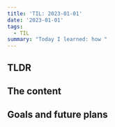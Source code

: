 ```yaml
---
title: 'TIL: 2023-01-01'
date: '2023-01-01'
tags:
  - TIL
summary: "Today I learned: how "
---
```



## TLDR

## The content

## Goals and future plans
